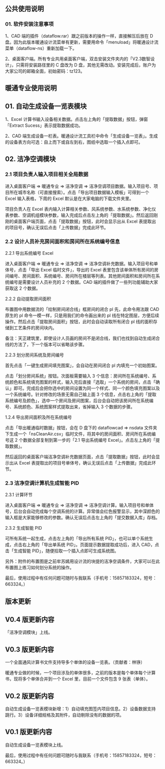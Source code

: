 ## 公共使用说明

### 01. 软件安装注意事项

1、CAD 端的插件（dataflow.rar）跟之前版本的操作一样，直接解压后放在 D 盘。因为此版本暖通设计流菜单有更新，需要用命令「menuload」将暖通设计流菜单（dataflow-ns）重新加载一下。

2、桌面客户端。所有专业共用桌面客户端，双击安装文件夹内的「V2.3数智设计」，只需将安装路径里的 C 盘改为 D 盘，其他无需改动。安装完成后，账户为大家公司的邮箱全面，初始密码：tz123。

## 暖通专业使用说明

## 01. 自动生成设备一览表模块

1、Excel 计算书输入设备相关数据。点击左上角的「提取数据」按钮，弹窗「Extract Sucess」表示提取数据成功。

2、CAD 端生成设备一栏表。暖通设计流工具栏中命令「生成设备一览表」。生成的设备表方向可选：自上而下或自左到右，图纸中选取一个插入点即可。

## 02. 洁净空调模块

### 2.1 项目负责人输入项目相关全局数据

进入桌面客户端 => 暖通专业 => 洁净空调 => 洁净空调项目数据。输入项目号、项目所在城市名称（可直接搜索）。点击「导出项目数据输入模板」可得到一个 Excel 输入表格，下周的 Excel 默认是在大家电脑的下载文件夹里。

项目负责人在 Excel 表内输入计算相关参数、风系统参数、水系统参数、净化仪表参数、空调机组模块参数，输入完成后点击左上角的「提取数据」。然后返回刚刚的桌面客户端页面，点击「提取数据」按钮，此时会显示出从 Excel 表提取出的项目号，确认无误后点击「上传数据」完成此环节。

### 2.2 设计人员补充房间面积和房间所在系统编号信息

2.2.1 导出系统编号 Excel

进入桌面客户端 => 暖通专业 => 洁净空调 => 洁净空调补充数据。输入项目号和单体号，点击「导出 Excel 临时文件」，导出的 Excel 表里包含该单体所有房间的房间编号、房间面积、系统编号、房间所在楼层等列表。其他房间面积和房间所在系统编号是需要设计人员补充的 2 个数据。CAD 端的插件做了一些列功能辅助大家获取这 2 个数据。

2.2.2 自动提取房间面积

布置图中用数据流的「绘制房间闭合线」框房间的闭合 pl 先，此命令用法跟 CAD 原生的 pl 命令一模一样，只是用我们的命令画出来的 pl 线在特定图层，方便后续操作。然后点击「提取房间面积」按钮，此时会自动读取所有闭合 pl 线的面积存储到工艺条件的房间块内。

备注：天正建筑里，即使设计人员画的房间不是闭合线，我们也找到自动生成闭合线的方法了，下一个版本可以省略该步骤。

2.2.3 划分房间系统及房间编号

首先点击「一键生成房间填充图案」，会自动在房间闭合 pl 内填充一个初始图案。

点击「划分房间系统」按钮。次面板需要输入 3 个信息：房间所在系统编号、系统颜色和系统填充图案的样式，输入完后直接「选取」一个系统的房间，点击「确认」即可。完成后会把你选中的房间设置为同一个样式、同一个颜色填充图案以及一个系统编号。针对修改的场景无需自己输上面 3 个信息，点击右上角的「提取系统编号及颜色」，选中一个房间及房间图案，后台会自动把该房间所在系统编号、系统颜色、系统图案样式提取出来，省掉输入 3 个数据的步骤。

1.2.4 导出房间面积及所在系统编号

点击「导出暖通临时数据」按钮，会在 D 盘下的 dataflowcad => nsdata 文件夹下生成一个「nsCleanAir.csv」临时文件，将其中的房间面积、房间所在系统编号这 2 个数据全部复制到第一步的「2.1 导出系统编号 Excel」。点击左上角的「提取数据」。

然后返回的桌面客户端洁净空调补充数据页面，点击「提取数据」按钮，此时会显示出从 Excel 表提取出的项目号单体号，确认无误后点击「上传数据」完成此环节。

### 2.3 洁净空调计算机生成智能 PID

2.3.1 计算环节

进入桌面客户端 => 暖通专业 => 洁净空调 => 洁净空调计算。输入项目号和单体号，后台会自动完成每个空调系统的计算。异常值会红色报警显示，其中深颜色的输入框是大家能够修改的参数。确认无误后点击左上角的「提交数据入库」存档。

2.3.2 生成智能 PID

可所有系统一起生成，点击左上角的「导出所有系统 PID」，也可以单个系统生成，点击右上角的「导出单系统 PID」。页面提示数据提取成功后，进入 CAD，点击「生成智能 PID」，随便拾取一个插入点即可生成系统图。

另外：附件的布置图是之前牟苏嫣用设计流的块提的洁净空调条件，大家可以在此布置图上练习如何划分系统的操作。


最后，使用过程中有任何问题可随时与我联系（手机号：15857183324，短号：663324。）

## 版本更新

## V0.4 版更新内容

「洁净空调模块」上线。

## V0.3 版更新内容

一个全面通风计算书文件支持导多个单体的设备一览表。（贡献者：林铮）

暖通专业做的时候，一个项目涉及的单体很多，之前的版本是每个单体每个计算书，现将多个单体合并到一个 Excel 里，目前一个文件包含 9 张表（单体）。

## V0.2 版更新内容

自动生成设备一览表模块新增：1）自动填充图签内项目信息。2）设备数据支持跳行。3）设备详细规格及其附件，自动剔除没有的数据的项。

## V0.1 版更新内容

自动生成设备一览表模块上线。


最后，使用过程中有任何问题可随时与我联系（手机号：15857183324，短号：663324。）

